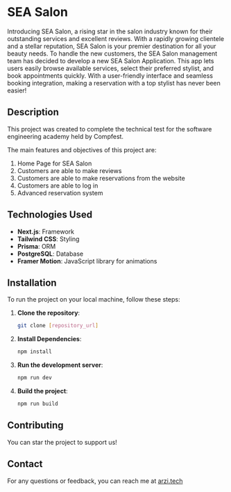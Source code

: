 # SEA Salon

Introducing SEA Salon, a rising star in the salon industry known for their outstanding services and excellent reviews. With a rapidly growing clientele and a stellar reputation, SEA Salon is your premier destination for all your beauty needs. To handle the new customers, the SEA Salon management team has decided to develop a new SEA Salon Application. This app lets users easily browse available services, select their preferred stylist, and book appointments quickly. With a user-friendly interface and seamless booking integration, making a reservation with a top stylist has never been easier!

## Description

This project was created to complete the technical test for the software 
engineering academy held by Compfest.

The main features and objectives of this project are:

1. Home Page for SEA Salon
2. Customers are able to make reviews
3. Customers are able to make reservations from the website
4. Customers are able to log in
5. Advanced reservation system

## Technologies Used

- **Next.js**: Framework
- **Tailwind CSS**: Styling
- **Prisma**: ORM
- **PostgreSQL**: Database
- **Framer Motion**: JavaScript library for animations

## Installation

To run the project on your local machine, follow these steps:

1. **Clone the repository**:
   ```bash
   git clone [repository_url]

2. **Install Dependencies**:
   ```bash
   npm install

3. **Run the development server**:
   ```bash
   npm run dev

4. **Build the project**:
   ```bash
   npm run build
   
[//]: # (## Screenshots)

## Contributing
You can star the project to support us!

## Contact
For any questions or feedback, you can reach me at [arzi.tech](https://arzi.tech)